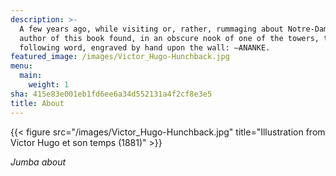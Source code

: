 ```yaml
---
description: >-
  A few years ago, while visiting or, rather, rummaging about Notre-Dame, the
  author of this book found, in an obscure nook of one of the towers, the
  following word, engraved by hand upon the wall: —ANANKE.
featured_image: /images/Victor_Hugo-Hunchback.jpg
menu:
  main:
    weight: 1
sha: 415e83e001eb1fd6ee6a34d552131a4f2cf8e3e5
title: About
---
```

{{< figure src="/images/Victor_Hugo-Hunchback.jpg" title="Illustration from Victor Hugo et son temps (1881)" >}}

*Jumba about*
